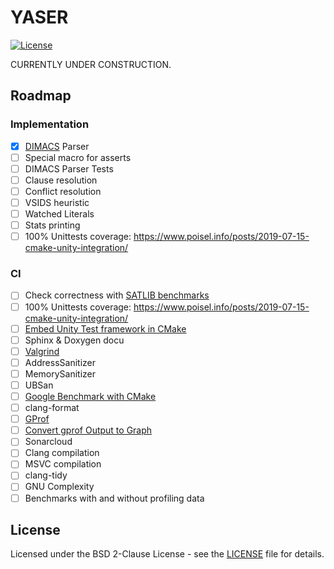 # YASER
[![License](https://img.shields.io/badge/License-BSD%202--Clause-orange.svg)](https://opensource.org/licenses/BSD-2-Clause)

CURRENTLY UNDER CONSTRUCTION.

## Roadmap
### Implementation
- [X] [DIMACS](https://people.sc.fsu.edu/~jburkardt/data/cnf/cnf.html) Parser
- [ ] Special macro for asserts
- [ ] DIMACS Parser Tests
- [ ] Clause resolution
- [ ] Conflict resolution
- [ ] VSIDS heuristic
- [ ] Watched Literals
- [ ] Stats printing
- [ ] 100% Unittests coverage: https://www.poisel.info/posts/2019-07-15-cmake-unity-integration/

### CI
- [ ] Check correctness with [SATLIB benchmarks](https://www.cs.ubc.ca/~hoos/SATLIB/benchm.html)
- [ ] 100% Unittests coverage: https://www.poisel.info/posts/2019-07-15-cmake-unity-integration/
- [ ] [Embed Unity Test framework in CMake](http://www.throwtheswitch.org/build/cmake)
- [ ] Sphinx & Doxygen docu
- [ ] [Valgrind](https://valgrind.org/docs/manual/quick-start.html)
- [ ] AddressSanitizer
- [ ] MemorySanitizer
- [ ] UBSan
- [ ] [Google Benchmark with CMake](https://pixorblog.wordpress.com/2016/05/22/cmake-google-micro-benchmarking/)
- [ ] clang-format
- [ ] [GProf](https://www.maketecheasier.com/profile-c-program-linux-using-gprof/?amp)
- [ ] [Convert gprof Output to Graph](https://github.com/jrfonseca/gprof2dot)
- [ ] Sonarcloud
- [ ] Clang compilation
- [ ] MSVC compilation
- [ ] clang-tidy
- [ ] GNU Complexity
- [ ] Benchmarks with and without profiling data

## License
Licensed under the BSD 2-Clause License - see the [LICENSE](LICENSE) file for details.